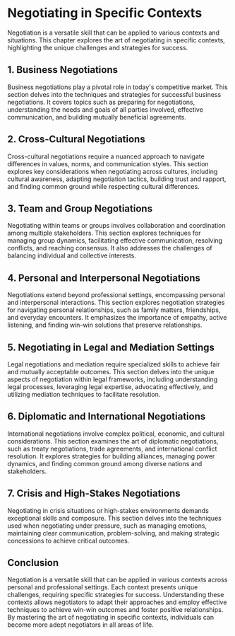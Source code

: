 # Negotiating in Specific Contexts

Negotiation is a versatile skill that can be applied to various contexts and situations. This chapter explores the art of negotiating in specific contexts, highlighting the unique challenges and strategies for success.

## 1\. Business Negotiations

Business negotiations play a pivotal role in today's competitive market. This section delves into the techniques and strategies for successful business negotiations. It covers topics such as preparing for negotiations, understanding the needs and goals of all parties involved, effective communication, and building mutually beneficial agreements.

## 2\. Cross-Cultural Negotiations

Cross-cultural negotiations require a nuanced approach to navigate differences in values, norms, and communication styles. This section explores key considerations when negotiating across cultures, including cultural awareness, adapting negotiation tactics, building trust and rapport, and finding common ground while respecting cultural differences.

## 3\. Team and Group Negotiations

Negotiating within teams or groups involves collaboration and coordination among multiple stakeholders. This section explores techniques for managing group dynamics, facilitating effective communication, resolving conflicts, and reaching consensus. It also addresses the challenges of balancing individual and collective interests.

## 4\. Personal and Interpersonal Negotiations

Negotiations extend beyond professional settings, encompassing personal and interpersonal interactions. This section explores negotiation strategies for navigating personal relationships, such as family matters, friendships, and everyday encounters. It emphasizes the importance of empathy, active listening, and finding win-win solutions that preserve relationships.

## 5\. Negotiating in Legal and Mediation Settings

Legal negotiations and mediation require specialized skills to achieve fair and mutually acceptable outcomes. This section delves into the unique aspects of negotiation within legal frameworks, including understanding legal processes, leveraging legal expertise, advocating effectively, and utilizing mediation techniques to facilitate resolution.

## 6\. Diplomatic and International Negotiations

International negotiations involve complex political, economic, and cultural considerations. This section examines the art of diplomatic negotiations, such as treaty negotiations, trade agreements, and international conflict resolution. It explores strategies for building alliances, managing power dynamics, and finding common ground among diverse nations and stakeholders.

## 7\. Crisis and High-Stakes Negotiations

Negotiating in crisis situations or high-stakes environments demands exceptional skills and composure. This section delves into the techniques used when negotiating under pressure, such as managing emotions, maintaining clear communication, problem-solving, and making strategic concessions to achieve critical outcomes.

## Conclusion

Negotiation is a versatile skill that can be applied in various contexts across personal and professional settings. Each context presents unique challenges, requiring specific strategies for success. Understanding these contexts allows negotiators to adapt their approaches and employ effective techniques to achieve win-win outcomes and foster positive relationships. By mastering the art of negotiating in specific contexts, individuals can become more adept negotiators in all areas of life.
